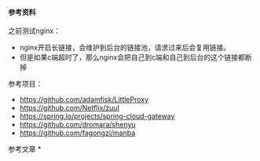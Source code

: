 #### 参考资料


之前测试nginx：
* nginx开启长链接，会维护到后台的链接池，请求过来后会复用链接。
* 但是如果c端超时了，那么nginx会把自己到c端和自己到后台的这个链接都断掉


参考项目：
* https://github.com/adamfisk/LittleProxy
* https://github.com/Netflix/zuul
* https://spring.io/projects/spring-cloud-gateway
* https://github.com/dromara/shenyu
* https://github.com/fagongzi/manba

参考文章
* 
